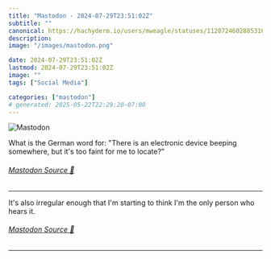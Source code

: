 ```yaml
---
title: "Mastodon - 2024-07-29T23:51:02Z"
subtitle: ""
canonical: https://hachyderm.io/users/mweagle/statuses/112872460288531063
description:
image: "/images/mastodon.png"

date: 2024-07-29T23:51:02Z
lastmod: 2024-07-29T23:51:02Z
image: ""
tags: ["Social Media"]

categories: ["mastodon"]
# generated: 2025-05-22T22:29:20-07:00
---
```

![Mastodon](/images/mastodon.png)

<p>What is the German word for: &quot;There is an electronic device beeping somewhere, but it&#39;s too faint for me to locate?”</p>


###### [Mastodon Source 🐘](https://hachyderm.io/@mweagle/112872460288531063)

___

<p>It&#39;s also irregular enough that I&#39;m starting to think I&#39;m the only person who hears it.</p>


###### [Mastodon Source 🐘](https://hachyderm.io/@mweagle/112872513817402097)

___
